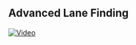 ## Advanced Lane Finding

[![Video](https://img.youtube.com/vi/L6bTyXaWh8M/0.jpg)](https://www.youtube.com/watch?v=L6bTyXaWh8M)

